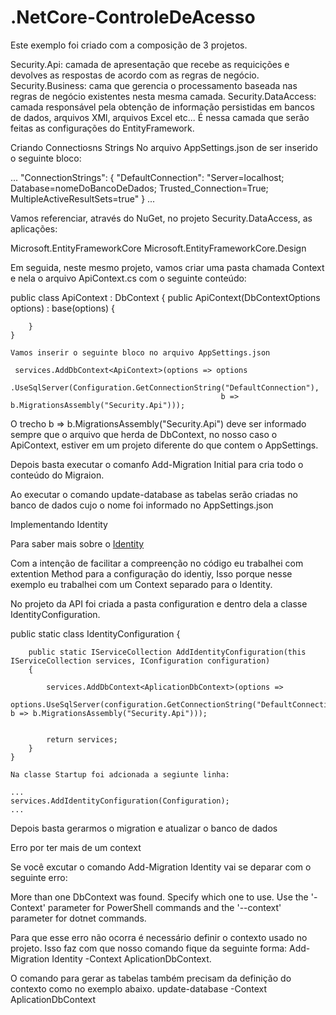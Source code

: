 # .NetCore-ControleDeAcesso

Este exemplo foi criado com a composição de 3 projetos.

Security.Api: camada de apresentação que recebe as requicições e devolves as respostas de acordo com as regras de negócio.
Security.Business: cama que gerencia o processamento baseada nas regras de negócio existentes nesta mesma camada.
Security.DataAccess: camada responsável pela obtenção de informação persistidas em bancos de dados, arquivos XMl, arquivos Excel etc...
É nessa camada que serão feitas as configurações do EntityFramework.

Criando Connectiosns Strings
    No arquivo AppSettings.json de ser inserido o seguinte bloco:
   
 ...
"ConnectionStrings": {
    "DefaultConnection": "Server=localhost; Database=nomeDoBancoDeDados; Trusted_Connection=True; MultipleActiveResultSets=true"
  }
  ...

Vamos referenciar, através do NuGet, no projeto Security.DataAccess, as aplicações:

Microsoft.EntityFrameworkCore
Microsoft.EntityFrameworkCore.Design

Em seguida, neste mesmo projeto, vamos criar uma pasta chamada Context e nela o arquivo ApiContext.cs com o seguinte conteúdo:

 public class ApiContext : DbContext
    {
        public ApiContext(DbContextOptions<ApiContext> options) : base(options)
        {

        }
    }

    Vamos inserir o seguinte bloco no arquivo AppSettings.json

     services.AddDbContext<ApiContext>(options => options
                                                  .UseSqlServer(Configuration.GetConnectionString("DefaultConnection"),
                                                   b => b.MigrationsAssembly("Security.Api")));


O trecho  b => b.MigrationsAssembly("Security.Api") deve ser informado sempre que o arquivo que herda de DbContext, no nosso caso
o ApiContext, estiver em um projeto diferente do que contem o AppSettings.

Depois basta executar o comanfo Add-Migration Initial para cria todo o conteúdo do Migraion.

Ao executar o comando update-database as tabelas serão criadas no banco de dados cujo o nome foi informado no AppSettings.json

Implementando Identity

Para saber mais sobre o <a href="https://docs.microsoft.com/pt-br/aspnet/core/security/authentication/identity?view=aspnetcore-2.2&tabs=visual-studio" target="_blank">Identity</a>

Com a intenção de facilitar a compreenção no código eu trabalhei com extention Method para a configuração do identiy, Isso 
porque nesse exemplo eu trabalhei com um Context separado para o Identity.

No projeto da API foi criada a pasta configuration e dentro dela a classe IdentityConfiguration.

 public static class IdentityConfiguration
    {

        public static IServiceCollection AddIdentityConfiguration(this IServiceCollection services, IConfiguration configuration)
        {

            services.AddDbContext<AplicationDbContext>(options =>
            options.UseSqlServer(configuration.GetConnectionString("DefaultConnection"), b => b.MigrationsAssembly("Security.Api")));


            return services;
        }
    }

    Na classe Startup foi adcionada a segiunte linha:

    ...
    services.AddIdentityConfiguration(Configuration);
    ...

Depois basta gerarmos o migration e atualizar o banco de dados

Erro por ter mais de um context

Se você excutar o comando Add-Migration Identity vai se deparar com o seguinte erro:

More than one DbContext was found. Specify which one to use. Use the '-Context' parameter for PowerShell commands and the '--context' parameter for dotnet commands.


Para que esse erro não ocorra é necessário definir o contexto usado no projeto. Isso faz com que nosso comando fique da seguinte forma:
Add-Migration Identity -Context AplicationDbContext.

O comando para gerar as tabelas também precisam da definição do contexto como no exemplo abaixo.
update-database -Context AplicationDbContext
           


